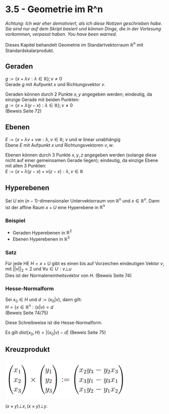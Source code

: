 # 3.5 - Geometrie im R^n
*Achtung: Ich war eher demotiviert, als ich diese Notizen geschrieben habe. Sie sind nur auf dem Skript basiert und können Dinge, die in der Vorlesung vorkommen, verpasst haben. You have been warned.*

Dieses Kapitel behandelt Geometrie im Standartvektorraum $\mathbb{R}^n$ mit Standardskalarprodukt.


## Geraden
$g := \{ x + \lambda v : \lambda \in \mathbb{R} \}; v \not= 0$  
Gerade $g$ mit Aufpunkt $x$ und Richtungsvektor $v$.

Geraden können durch 2 Punkte $x,y$ angegeben werden; eindeutig, da einzige Gerade
mit beiden Punkten:  
$g := \{ x + \lambda (y- x) : \lambda \in \mathbb{R} \}; v \not= 0$  
(Beweis Seite 72)


## Ebenen
$E := \{ x + \lambda v + \nu w : \lambda,\nu \in \mathbb{R}$; $v$ und $w$ linear unabhängig  
Ebene $E$ mit Aufpunkt $x$ und Richtungsvektoren $v, w$.

Ebenen können durch 3 Punkte $x,y,z$ angegeben werden (solange diese nicht auf einer gemeinsamen Gerade liegen);
eindeutig, da einzige Ebene mit allen 3 Punkten:  
$E := \{ x + \lambda (y-x) + \nu (z-x) : \lambda,\nu \in \mathbb{R}$


## Hyperebenen
Sei $U$ ein $(n − 1)$-dimensionaler Untervektorraum von $\mathbb{R}^n$ und
$x \in \mathbb{R}^n$. Dann ist der affine Raum $x + U$ eine Hyperebene in $\mathbb{R}^n$

### Beispiel
- Geraden Hyperebenen in $\mathbb{R}^2$
- Ebenen Hyperebenen in $\mathbb{R}^3$

### Satz
Für jede HE $H = x + U$ gibt es einen bis auf Vorzeichen eindeutigen Vektor $v$, mit $||v||_2 = 2$ und
$\forall u \in U: v \bot u$  
Dies ist der Normaleneinheitsvektor von $H$. (Beweis Seite 74)

### Hesse-Normalform
Sei $x_0 \in H$ und $d := (x_0|v)$, dann gilt:  
$H = \{ x \in \mathbb{R}^n: (x|v) = d$  
(Beweis Seite 74/75)

Diese Schreibweise ist die Hesse-Normalform.

Es gilt $dist(x_0, H) = |(x_0|v) - d|$ (Beweis Seite 75)


## Kreuzprodukt
![](3.5/kreuz.png)

$(x \times y) \bot x, (x \times y) \bot y$.